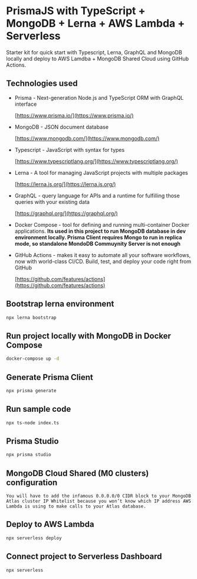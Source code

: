# PrismaJS with TypeScript + MongoDB + Lerna + AWS Lambda + Serverless

Starter kit for quick start with Typescript, Lerna, GraphQL and MongoDB locally
and deploy to AWS Lamdba + MongoDB Shared Cloud using GitHub Actions.

## Technologies used

- Prisma - Next-generation Node.js and TypeScript ORM with GraphQL interface
  
  [https://www.prisma.io/](https://www.prisma.io/)

- MongoDB - JSON document database
  
  [https://www.mongodb.com/](https://www.mongodb.com/)

- Typescript - JavaScript with syntax for types
  
  [https://www.typescriptlang.org/](https://www.typescriptlang.org/)

- Lerna - A tool for managing JavaScript projects with multiple packages

  [https://lerna.js.org/](https://lerna.js.org/)

- GraphQL - query language for APIs and a runtime for fulfilling those queries with your existing data
  
  [https://graphql.org/](https://graphql.org/)

- Docker Compose - tool for defining and running multi-container Docker
  applications. **Its used in this project to run MongoDB database in dev environment locally. Prisma Client requires Mongo to run in replica
  mode, so standalone MondoDB Commuynity Server is not enough**

- GitHub Actions - makes it easy to automate all your software workflows,
  now with world-class CI/CD. Build, test, and deploy your code right from
  GitHub

  [https://github.com/features/actions](https://github.com/features/actions)

## Bootstrap lerna environment

```bash
npx lerna bootstrap
```

## Run project locally with MongoDB in Docker Compose

```bash
docker-compose up -d
```

## Generate Prisma Client

```bash
npx prisma generate
```

## Run sample code

```bash
npx ts-node index.ts
```

## Prisma Studio

```bash
npx prisma studio
```

## MongoDB Cloud Shared (M0 clusters) configuration

`You will have to add the infamous 0.0.0.0/0 CIDR block to your MongoDB Atlas cluster IP Whitelist because you won’t know which IP address AWS Lambda is using to make calls to your Atlas database.`

## Deploy to AWS Lambda

```bash
npx serverless deploy
```

## Connect project to Serverless Dashboard

```bash
npx serverless
```
